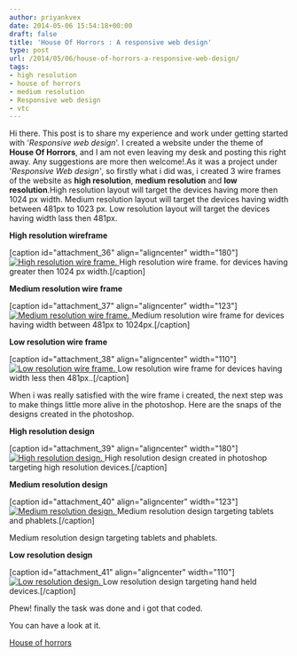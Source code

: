 ```yaml
---
author: priyankvex
date: 2014-05-06 15:54:18+00:00
draft: false
title: 'House Of Horrors : A responsive web design'
type: post
url: /2014/05/06/house-of-horrors-a-responsive-web-design/
tags:
- high resolution
- house of horrors
- medium resolution
- Responsive web design
- vtc
---
```


Hi there.
This post is to share my experience and work under getting started with '_Responsive web design_'.
I created a website under the theme of **House Of Horrors**, and I am not even leaving my desk and posting this right away.
Any suggestions are more then welcome!.As it was a project under '_Responsive Web design'_, so firstly what i did was, i created 3 wire frames of the website as **high resolution**, **medium resolution** and **low resolution**.High resolution layout will target the devices having more then 1024 px width.
Medium resolution layout will target the devices having width between 481px to 1023 px.
Low resolution layout will target the devices having width lass then 481px.

**High resolution wireframe**

[caption id="attachment_36" align="aligncenter" width="180"][![High resolution wire frame.](http://priyankvex.files.wordpress.com/2014/05/high-resolution-wireframe.png?w=180)
](http://priyankvex.files.wordpress.com/2014/05/high-resolution-wireframe.png) High resolution wire frame. for devices having greater then 1024 px width.[/caption]

**Medium resolution wire frame**

[caption id="attachment_37" align="aligncenter" width="123"][![Medium resolution wire frame.](http://priyankvex.files.wordpress.com/2014/05/medium-resolution-wireframe.png?w=123)
](http://priyankvex.files.wordpress.com/2014/05/medium-resolution-wireframe.png) Medium resolution wire frame for devices having width between 481px to 1024px.[/caption]

**Low resolution wire frame**

[caption id="attachment_38" align="aligncenter" width="110"][![Low resolution wire frame.](http://priyankvex.files.wordpress.com/2014/05/low-resolution-wireframe.png?w=110)
](http://priyankvex.files.wordpress.com/2014/05/low-resolution-wireframe.png) Low resolution wire frame for devices having width less then 481px..[/caption]

When i was really satisfied with the wire frame i created, the next step was to make things little more alive in the photoshop.
Here are the snaps of the designs created in the photoshop.

**High resolution design**

[caption id="attachment_39" align="aligncenter" width="180"][![High resolution design.](http://priyankvex.files.wordpress.com/2014/05/high-resolution-design.png?w=180)
](http://priyankvex.files.wordpress.com/2014/05/high-resolution-design.png) High resolution design created in photoshop targeting high resolution devices.[/caption]

**Medium resolution design**

[caption id="attachment_40" align="aligncenter" width="123"][![Medium resolution design.](http://priyankvex.files.wordpress.com/2014/05/medium-resolution-design.png?w=123)
](http://priyankvex.files.wordpress.com/2014/05/medium-resolution-design.png) Medium resolution design targeting tablets and phablets.[/caption]

Medium resolution design targeting tablets and phablets.

**Low resolution design**

[caption id="attachment_41" align="aligncenter" width="110"][![Low resolution design.](http://priyankvex.files.wordpress.com/2014/05/low-resolution-design.png?w=110)
](http://priyankvex.files.wordpress.com/2014/05/low-resolution-design.png) Low resolution design targeting hand held devices.[/caption]

Phew! finally the task was done and i got that coded.

You can have a look at it.

[House of horrors](http://houseofhorrors.kissr.com/)


